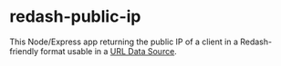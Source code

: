 # redash-public-ip
This Node/Express app returning the public IP of a client in a Redash-friendly format usable in a [URL Data Source](https://redash.io/help/data-sources/querying/urls).
